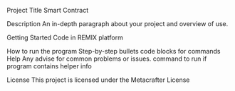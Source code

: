 Project Title
Smart Contract

Description
An in-depth paragraph about your project and overview of use.

Getting Started
Code in REMIX platform

How to run the program
Step-by-step bullets
code blocks for commands
Help
Any advise for common problems or issues.
command to run if program contains helper info

License
This project is licensed under the Metacrafter License 
